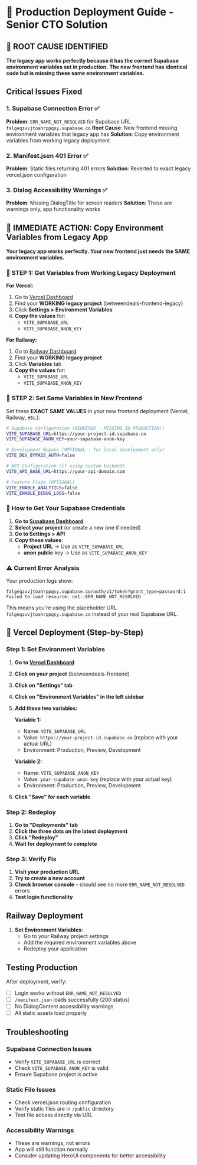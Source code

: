 # 🚀 Production Deployment Guide - Senior CTO Solution

## 🎯 **ROOT CAUSE IDENTIFIED**

**The legacy app works perfectly because it has the correct Supabase environment variables set in production.**
**The new frontend has identical code but is missing these same environment variables.**

## Critical Issues Fixed

### 1. Supabase Connection Error ✅

**Problem**: `ERR_NAME_NOT_RESOLVED` for Supabase URL `falgeqzvvjtoahrppqsy.supabase.co`
**Root Cause**: New frontend missing environment variables that legacy app has
**Solution**: Copy environment variables from working legacy deployment

### 2. Manifest.json 401 Error ✅

**Problem**: Static files returning 401 errors
**Solution**: Reverted to exact legacy vercel.json configuration

### 3. Dialog Accessibility Warnings ✅

**Problem**: Missing DialogTitle for screen readers
**Solution**: These are warnings only, app functionality works

## 🚨 **IMMEDIATE ACTION: Copy Environment Variables from Legacy App**

**Your legacy app works perfectly. Your new frontend just needs the SAME environment variables.**

### 🔄 **STEP 1: Get Variables from Working Legacy Deployment**

**For Vercel:**

1. Go to [Vercel Dashboard](https://vercel.com/dashboard)
2. Find your **WORKING legacy project** (betweendeals-frontend-legacy)
3. Click **Settings > Environment Variables**
4. **Copy the values** for:
   - `VITE_SUPABASE_URL`
   - `VITE_SUPABASE_ANON_KEY`

**For Railway:**

1. Go to [Railway Dashboard](https://railway.app/dashboard)
2. Find your **WORKING legacy project**
3. Click **Variables** tab
4. **Copy the values** for:
   - `VITE_SUPABASE_URL`
   - `VITE_SUPABASE_ANON_KEY`

### 🎯 **STEP 2: Set Same Variables in New Frontend**

Set these **EXACT SAME VALUES** in your new frontend deployment (Vercel, Railway, etc.):

```bash
# Supabase Configuration (REQUIRED - MISSING IN PRODUCTION!)
VITE_SUPABASE_URL=https://your-project-id.supabase.co
VITE_SUPABASE_ANON_KEY=your-supabase-anon-key

# Development Bypass (OPTIONAL - for local development only)
VITE_DEV_BYPASS_AUTH=false

# API Configuration (if using custom backend)
VITE_API_BASE_URL=https://your-api-domain.com

# Feature Flags (OPTIONAL)
VITE_ENABLE_ANALYTICS=false
VITE_ENABLE_DEBUG_LOGS=false
```

### 🔧 How to Get Your Supabase Credentials

1. **Go to [Supabase Dashboard](https://supabase.com/dashboard)**
2. **Select your project** (or create a new one if needed)
3. **Go to Settings > API**
4. **Copy these values:**
   - **Project URL** → Use as `VITE_SUPABASE_URL`
   - **anon public** key → Use as `VITE_SUPABASE_ANON_KEY`

### ⚠️ Current Error Analysis

Your production logs show:

```
falgeqzvvjtoahrppqsy.supabase.co/auth/v1/token?grant_type=password:1
Failed to load resource: net::ERR_NAME_NOT_RESOLVED
```

This means you're using the placeholder URL `falgeqzvvjtoahrppqsy.supabase.co` instead of your real Supabase URL.

## 🚀 Vercel Deployment (Step-by-Step)

### Step 1: Set Environment Variables

1. **Go to [Vercel Dashboard](https://vercel.com/dashboard)**
2. **Click on your project** (betweendeals-frontend)
3. **Click on "Settings" tab**
4. **Click on "Environment Variables" in the left sidebar**
5. **Add these two variables:**

   **Variable 1:**
   - Name: `VITE_SUPABASE_URL`
   - Value: `https://your-project-id.supabase.co` (replace with your actual URL)
   - Environment: Production, Preview, Development

   **Variable 2:**
   - Name: `VITE_SUPABASE_ANON_KEY`
   - Value: `your-supabase-anon-key` (replace with your actual key)
   - Environment: Production, Preview, Development

6. **Click "Save" for each variable**

### Step 2: Redeploy

1. **Go to "Deployments" tab**
2. **Click the three dots on the latest deployment**
3. **Click "Redeploy"**
4. **Wait for deployment to complete**

### Step 3: Verify Fix

1. **Visit your production URL**
2. **Try to create a new account**
3. **Check browser console** - should see no more `ERR_NAME_NOT_RESOLVED` errors
4. **Test login functionality**

## Railway Deployment

1. **Set Environment Variables**:
   - Go to your Railway project settings
   - Add the required environment variables above
   - Redeploy your application

## Testing Production

After deployment, verify:

- [ ] Login works without `ERR_NAME_NOT_RESOLVED`
- [ ] `/manifest.json` loads successfully (200 status)
- [ ] No DialogContent accessibility warnings
- [ ] All static assets load properly

## Troubleshooting

### Supabase Connection Issues

- Verify `VITE_SUPABASE_URL` is correct
- Check `VITE_SUPABASE_ANON_KEY` is valid
- Ensure Supabase project is active

### Static File Issues

- Check vercel.json routing configuration
- Verify static files are in `/public` directory
- Test file access directly via URL

### Accessibility Warnings

- These are warnings, not errors
- App will still function normally
- Consider updating HeroUI components for better accessibility
